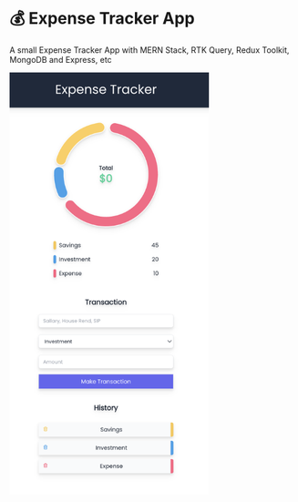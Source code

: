 # 💰 Expense Tracker App

A small Expense Tracker App with MERN Stack, RTK Query, Redux Toolkit, MongoDB and Express, etc

<img src = "demo_display/log_in_page.png" width="350" >
